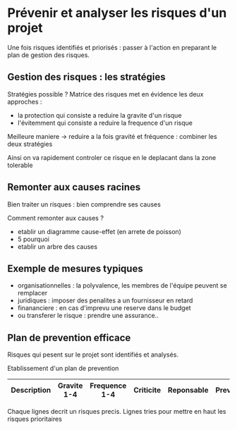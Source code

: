# Prévenir et analyser les risques d'un projet

Une fois risques identifiés et priorisés : passer à l'action en preparant le plan de gestion des risques.

## Gestion des risques : les stratégies

Stratégies possible ? Matrice des risques met en évidence les deux approches : 
* la protection qui consiste a reduire la gravite d'un risque
* l'évitemment qui consiste a reduire la frequence d'un risque

Meilleure maniere &rarr; reduire a la fois gravité et fréquence : combiner les deux stratégies

Ainsi on va rapidement controler ce risque en le deplacant dans la zone tolerable

## Remonter aux causes racines

Bien traiter un risques : bien comprendre ses causes

Comment remonter aux causes ? 
* etablir un diagramme cause-effet (en arrete de poisson)
* 5 pourquoi
* etablir un arbre des causes

## Exemple de mesures typiques

* organisationnelles : la polyvalence, les membres de l'équipe peuvent se remplacer
* juridiques : imposer des penalites a un fournisseur en retard
* finananciere : en cas d'imprevu une reserve dans le budget
* ou transferer le risque : prendre une assurance..

## Plan de prevention efficace

Risques qui pesent sur le projet sont identifiés et analysés.

Etablissement d'un plan de prevention


| Description | Gravite 1-4 | Frequence 1-4 | Criticite | Reponsable | Prevention
| :---: | :---: | :---: | :---: | :---: | :---: |

Chaque lignes decrit un risques precis.
Lignes tries pour mettre en haut les risques prioritaires